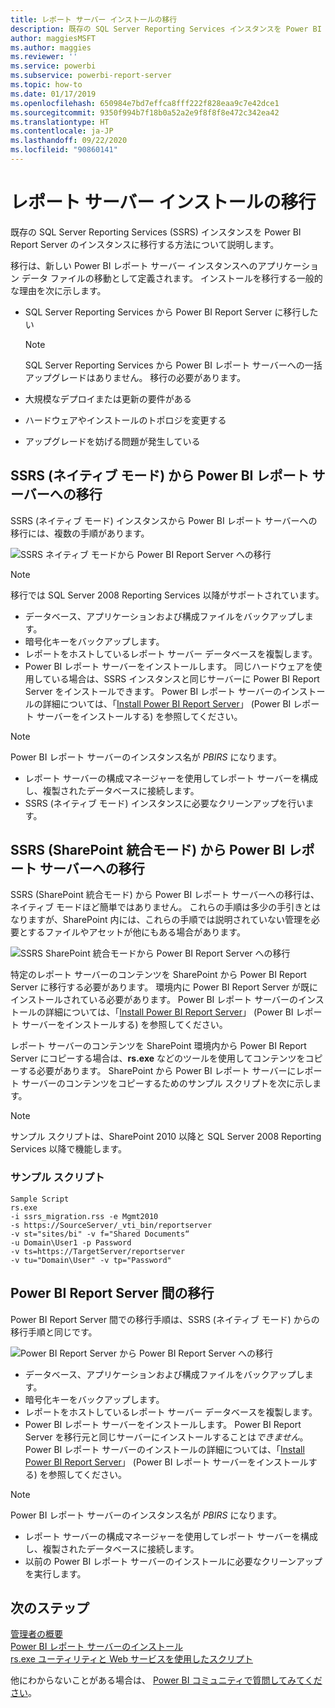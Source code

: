 ```yaml
---
title: レポート サーバー インストールの移行
description: 既存の SQL Server Reporting Services インスタンスを Power BI Report Server のインスタンスに移行する方法について説明します。
author: maggiesMSFT
ms.author: maggies
ms.reviewer: ''
ms.service: powerbi
ms.subservice: powerbi-report-server
ms.topic: how-to
ms.date: 01/17/2019
ms.openlocfilehash: 650984e7bd7effca8fff222f828eaa9c7e42dce1
ms.sourcegitcommit: 9350f994b7f18b0a52a2e9f8f8f8e472c342ea42
ms.translationtype: HT
ms.contentlocale: ja-JP
ms.lasthandoff: 09/22/2020
ms.locfileid: "90860141"
---
```

# <a name="migrate-a-report-server-installation"></a>レポート サーバー インストールの移行

既存の SQL Server Reporting Services (SSRS) インスタンスを Power BI Report Server のインスタンスに移行する方法について説明します。

移行は、新しい Power BI レポート サーバー インスタンスへのアプリケーション データ ファイルの移動として定義されます。 インストールを移行する一般的な理由を次に示します。

* SQL Server Reporting Services から Power BI Report Server に移行したい
  
  > [!NOTE]
  > SQL Server Reporting Services から Power BI レポート サーバーへの一括アップグレードはありません。 移行の必要があります。

* 大規模なデプロイまたは更新の要件がある
* ハードウェアやインストールのトポロジを変更する
* アップグレードを妨げる問題が発生している

## <a name="migrating-to-power-bi-report-server-from-ssrs-native-mode"></a>SSRS (ネイティブ モード) から Power BI レポート サーバーへの移行

SSRS (ネイティブ モード) インスタンスから Power BI レポート サーバーへの移行には、複数の手順があります。

![SSRS ネイティブ モードから Power BI Report Server への移行](media/migrate-report-server/migrate-from-ssrs-native.png "SSRS ネイティブ モードから Power BI Report Server への移行")

> [!NOTE]
> 移行では SQL Server 2008 Reporting Services 以降がサポートされています。

* データベース、アプリケーションおよび構成ファイルをバックアップします。
* 暗号化キーをバックアップします。
* レポートをホストしているレポート サーバー データベースを複製します。
* Power BI レポート サーバーをインストールします。 同じハードウェアを使用している場合は、SSRS インスタンスと同じサーバーに Power BI Report Server をインストールできます。 Power BI レポート サーバーのインストールの詳細については、「[Install Power BI Report Server](install-report-server.md)」 (Power BI レポート サーバーをインストールする) を参照してください。

> [!NOTE]
> Power BI レポート サーバーのインスタンス名が *PBIRS* になります。

* レポート サーバーの構成マネージャーを使用してレポート サーバーを構成し、複製されたデータベースに接続します。
* SSRS (ネイティブ モード) インスタンスに必要なクリーンアップを行います。

## <a name="migration-to-power-bi-report-server-from-ssrs-sharepoint-integrated-mode"></a>SSRS (SharePoint 統合モード) から Power BI レポート サーバーへの移行

SSRS (SharePoint 統合モード) から Power BI レポート サーバーへの移行は、ネイティブ モードほど簡単ではありません。 これらの手順は多少の手引きとはなりますが、SharePoint 内には、これらの手順では説明されていない管理を必要とするファイルやアセットが他にもある場合があります。

![SSRS SharePoint 統合モードから Power BI Report Server への移行](media/migrate-report-server/migrate-from-ssrs-sharepoint.png "SSRS SharePoint 統合モードから Power BI Report Server への移行")

特定のレポート サーバーのコンテンツを SharePoint から Power BI Report Server に移行する必要があります。 環境内に Power BI Report Server が既にインストールされている必要があります。 Power BI レポート サーバーのインストールの詳細については、「[Install Power BI Report Server](install-report-server.md)」 (Power BI レポート サーバーをインストールする) を参照してください。

レポート サーバーのコンテンツを SharePoint 環境内から Power BI Report Server にコピーする場合は、**rs.exe** などのツールを使用してコンテンツをコピーする必要があります。 SharePoint から Power BI レポート サーバーにレポート サーバーのコンテンツをコピーするためのサンプル スクリプトを次に示します。

> [!NOTE]
> サンプル スクリプトは、SharePoint 2010 以降と SQL Server 2008 Reporting Services 以降で機能します。

### <a name="sample-script"></a>サンプル スクリプト

```
Sample Script
rs.exe
-i ssrs_migration.rss -e Mgmt2010
-s https://SourceServer/_vti_bin/reportserver
-v st="sites/bi" -v f="Shared Documents“
-u Domain\User1 -p Password
-v ts=https://TargetServer/reportserver
-v tu="Domain\User" -v tp="Password"
```

## <a name="migrating-from-one-power-bi-report-server-to-another"></a>Power BI Report Server 間の移行

Power BI Report Server 間での移行手順は、SSRS (ネイティブ モード) からの移行手順と同じです。

![Power BI Report Server から Power BI Report Server への移行](media/migrate-report-server/migrate-from-pbirs.png "Power BI Report Server から Power BI Report Server への移行")

* データベース、アプリケーションおよび構成ファイルをバックアップします。
* 暗号化キーをバックアップします。
* レポートをホストしているレポート サーバー データベースを複製します。
* Power BI レポート サーバーをインストールします。 Power BI Report Server を移行元と同じサーバーにインストールすることは*できません*。 Power BI レポート サーバーのインストールの詳細については、「[Install Power BI Report Server](install-report-server.md)」 (Power BI レポート サーバーをインストールする) を参照してください。

> [!NOTE]
> Power BI レポート サーバーのインスタンス名が *PBIRS* になります。

* レポート サーバーの構成マネージャーを使用してレポート サーバーを構成し、複製されたデータベースに接続します。
* 以前の Power BI レポート サーバーのインストールに必要なクリーンアップを実行します。

## <a name="next-steps"></a>次のステップ

[管理者の概要](admin-handbook-overview.md)  
[Power BI レポート サーバーのインストール](install-report-server.md)  
[rs.exe ユーティリティと Web サービスを使用したスクリプト](/sql/reporting-services/tools/script-with-the-rs-exe-utility-and-the-web-service)

他にわからないことがある場合は、 [Power BI コミュニティで質問してみてください](https://community.powerbi.com/)。